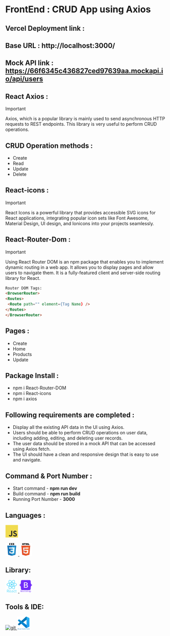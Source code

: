 # FrontEnd : CRUD App using Axios 

## Vercel Deployment link : 

## Base URL : http://localhost:3000/

## Mock API link : https://66f6345c436827ced97639aa.mockapi.io/api/users

## React Axios :
> [!IMPORTANT]
> Axios, which is a popular library is mainly used to send asynchronous HTTP requests to REST endpoints. This library is very useful to perform CRUD operations.

## CRUD Operation methods :
 * Create 
 * Read
 * Update
 * Delete

## React-icons :
> [!IMPORTANT]
> React Icons is a powerful library that provides accessible SVG icons for React applications, integrating popular icon sets like Font Awesome, Material Design, UI design, and Ionicons into your projects seamlessly.

## React-Router-Dom :
> [!IMPORTANT]
> Using React Router DOM is an npm package that enables you to implement dynamic routing in a web app. It allows you to display pages and allow users to navigate them. It is a fully-featured client and server-side routing library for React.

```HTML
Router DOM Tags:
<BrowserRouter>
<Routes>
 <Route path="" element={Tag Name} />   
</Routes>
</BrowserRouter>

```
## Pages :
* Create
* Home
* Products
* Update

## Package Install :
 * npm i React-Router-DOM
 * npm i React-icons
 * npm i axios

## Following requirements are completed :
 * Display all the existing API data in the UI using Axios.
 * Users should be able to perform CRUD operations on user data, including adding, editing, and deleting user records.
 * The user data should be stored in a mock API that can be accessed using Axios fetch.
 * The UI should have a clean and responsive design that is easy to use and navigate.

## Command & Port Number :
* Start command - **npm run dev**
* Build command - **npm run build**
* Running Port Number - **3000**

## Languages :
<a href="https://developer.mozilla.org/en-US/docs/Web/JavaScript" target="_blank" rel="noreferrer"> <img src="https://raw.githubusercontent.com/devicons/devicon/master/icons/javascript/javascript-original.svg" alt="javascript" width="40" height="40"/> </a>
 
<a href="https://www.w3schools.com/css/" target="_blank" rel="noreferrer">
  <img src="https://raw.githubusercontent.com/devicons/devicon/master/icons/css3/css3-original-wordmark.svg" alt="css3" width="40" height="40"/> </a> 
  <a href="https://www.w3.org/html/" target="_blank" rel="noreferrer">
   <img src="https://raw.githubusercontent.com/devicons/devicon/master/icons/html5/html5-original-wordmark.svg" alt="html5" width="40" height="40"/> </a> 

## Library:

<a href="https://reactjs.org/" target="_blank" rel="noreferrer">
    <img src="https://raw.githubusercontent.com/devicons/devicon/master/icons/react/react-original-wordmark.svg" alt="react" width="40" height="40"/> </a> 
    <a href="https://getbootstrap.com" target="_blank" rel="noreferrer">
 <img src="https://raw.githubusercontent.com/devicons/devicon/master/icons/bootstrap/bootstrap-plain-wordmark.svg" alt="bootstrap" width="40" height="40"/> 
 </a> 

## Tools & IDE:
  <a href="https://github.com/Balakrishnan-10/ReactDay-Task-1" target="_blank" rel="noreferrer"> 
  <img src="https://www.vectorlogo.zone/logos/git-scm/git-scm-icon.svg" alt="git" width="40" height="40"/> </a> 
 <a href="https://code.visualstudio.com/docs" target="_blank" rel="noreferrer">
  <img src="https://raw.githubusercontent.com/devicons/devicon/master/icons/vscode/vscode-original-wordmark.svg" alt="vscode" width="40" height="40"/> </a> 



